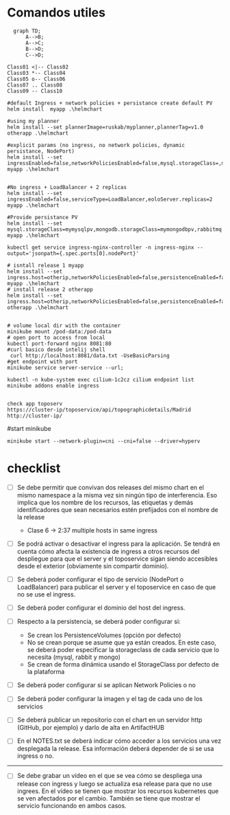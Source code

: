 # Comandos utiles 

```mermaid
  graph TD;
      A-->B;
      A-->C;
      B-->D;
      C-->D;
```

````puml
Class01 <|-- Class02
Class03 *-- Class04
Class05 o-- Class06
Class07 .. Class08
Class09 -- Class10
````

````shell
#default Ingress + network policies + persistance create default PV
helm install  myapp .\helmchart

#using my planner
helm install --set plannerImage=ruskab/myplanner,plannerTag=v1.0 otherapp .\helmchart

#explicit params (no ingress, no network policies, dynamic persistance, NodePort)
helm install --set ingressEnabled=false,networkPoliciesEnabled=false,mysql.storageClass=,mongodb.storageClass=,rabbitmq.storageClass=,serviceType=NodePort  myapp .\helmchart


#No ingress + LoadBalancer + 2 replicas 
helm install --set ingressEnabled=false,serviceType=LoadBalancer,eoloServer.replicas=2  myapp .\helmchart

#Provide persistance PV
helm install --set mysql.storageClass=mymysqlpv,mongodb.storageClass=mymongodbpv,rabbitmq.storageClass=myrabbitmqpv  myapp .\helmchart

kubectl get service ingress-nginx-controller -n ingress-nginx --output='jsonpath={.spec.ports[0].nodePort}'

# isntall release 1 myapp
helm install --set ingress.host=otherip,networkPoliciesEnabled=false,persistenceEnabled=false myapp .\helmchart
# install release 2 otherapp
helm install --set ingress.host=otherip,networkPoliciesEnabled=false,persistenceEnabled=false otherapp .\helmchart


# volume local dir with the container
minikube mount /pod-data:/pod-data
# open port to access from local
kubectl port-forward nginx 8081:80
#curl basico desde intelij shell
 curl http://localhost:8081/data.txt -UseBasicParsing
#get endpoint with port 
minikube service server-service --url;

kubectl -n kube-system exec cilium-1c2cz cilium endpoint list
minikube addons enable ingress


check app toposerv
https://cluster-ip/toposervice/api/topographicdetails/Madrid
http://cluster-ip/
````

#start minikube
````shell
minikube start --network-plugin=cni --cni=false --driver=hyperv
````

# checklist 

 - [ ] Se debe permitir que convivan dos releases del mismo chart en el mismo
  namespace a la misma vez sin ningún tipo de interferencia. Eso implica que los
  nombre de los recursos, las etiquetas y demás identificadores que sean necesarios
  estén prefijados con el nombre de la release
   - Clase 6 -> 2:37 multiple hosts in same ingress

 - [ ] Se podrá activar o desactivar el ingress para la aplicación. Se tendrá en cuenta
   cómo afecta la existencia de ingress a otros recursos del despliegue para que el
   server y el toposervice sigan siendo accesibles desde el exterior (obviamente sin
   compartir dominio).
 - [ ] Se deberá poder configurar el tipo de servicio (NodePort o LoadBalancer) para
   publicar el server y el toposervice en caso de que no se use el ingress.
 - [ ] Se deberá poder configurar el dominio del host del ingress.
 - [ ] Respecto a la persistencia, se deberá poder configurar si:
   - Se crean los PersistenceVolumes (opción por defecto)
   - No se crean porque se asume que ya están creados. En este caso, se
     deberá poder especificar la storageclass de cada servicio que lo necesita
     (mysql, rabbit y mongo)
   - Se crean de forma dinámica usando el StorageClass por defecto de la
     plataforma
 - [ ] Se deberá poder configurar si se aplican Network Policies o no
 - [ ] Se deberá poder configurar la imagen y el tag de cada uno de los servicios
 - [ ] Se deberá publicar un repositorio con el chart en un servidor http (GitHub, por
   ejemplo) y darlo de alta en ArtifactHUB
 - [ ] En el NOTES.txt se deberá indicar cómo acceder a los servicios una vez desplegada
   la release. Esa información deberá depender de si se usa ingress o no.
---
 - [ ] Se debe grabar un vídeo en el que se vea cómo se despliega una release con ingress y
   luego se actualiza esa release para que no use ingrees. En el vídeo se tienen que mostrar
   los recursos kubernetes que se ven afectados por el cambio. También se tiene que mostrar
   el servicio funcionando en ambos casos.









